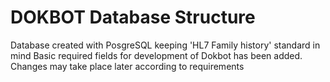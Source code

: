 # DOKBOT Database Structure

Database created with PosgreSQL keeping 'HL7 Family history' standard in mind
Basic required fields for development of Dokbot has been added. Changes may take place later according to requirements